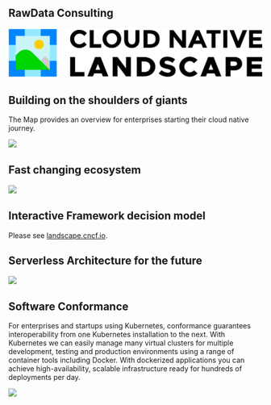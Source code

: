 ## RawData Consulting 

![Cloud Native Landscape Logo](https://raw.githubusercontent.com/cncf/artwork/master/other/cncf-landscape/horizontal/color/cncf-landscape-horizontal-color.png)

## Building on the shoulders of giants

The Map provides an overview for enterprises starting their cloud native journey.

![](https://rawc0der.github.io/rawdata-labs/CNCF_TrailMap_latest.png)

## Fast changing ecosystem

![](https://rawc0der.github.io/rawdata-labs/CloudNativeLandscape_latest.png)

## Interactive Framework decision model

Please see [landscape.cncf.io](https://landscape.cncf.io).

## Serverless Architecture for the future

![](https://rawc0der.github.io/rawdata-labs/CloudNativeLandscape_Serverless_latest.png)

## Software Conformance
 For enterprises and startups using Kubernetes, conformance guarantees interoperability from one Kubernetes installation to the next.
 With Kubernetes we can easily manage many virtual clusters for multiple development, testing and production environments using a range of container tools including Docker. With dockerized applications you can achieve high-availability, scalable infrastructure ready for hundreds of deployments per day.
 
![](https://rawc0der.github.io/rawdata-labs/certified_kubernetes_color-222x300.png)

